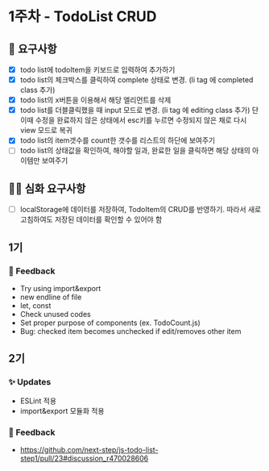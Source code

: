 # 1주차 - TodoList CRUD
## 🎯 요구사항
- [x] todo list에 todoItem을 키보드로 입력하여 추가하기  
- [x] todo list의 체크박스를 클릭하여 complete 상태로 변경. (li tag 에 completed class 추가)  
- [x] todo list의 x버튼을 이용해서 해당 엘리먼트를 삭제  
- [x] todo list를 더블클릭했을 때 input 모드로 변경. (li tag 에 editing class 추가) 단 이때 수정을 완료하지 않은 상태에서 esc키를 누르면 수정되지 않은 채로 다시 view 모드로 복귀  
- [x] todo list의 item갯수를 count한 갯수를 리스트의 하단에 보여주기  
- [ ] todo list의 상태값을 확인하여, 해야할 일과, 완료한 일을 클릭하면 해당 상태의 아이템만 보여주기
## 🎯🎯 심화 요구사항
- [ ] localStorage에 데이터를 저장하여, TodoItem의 CRUD를 반영하기. 따라서 새로고침하여도 저장된 데이터를 확인할 수 있어야 함
## 1기 
### 🙏 Feedback
- Try using import&export
- new endline of file
- let, const
- Check unused codes
- Set proper purpose of components (ex. TodoCount.js)  
- Bug: checked item becomes unchecked if edit/removes other item
## 2기
### ✨ Updates
- ESLint 적용
- import&export 모듈화 적용

### 🙏 Feedback
- https://github.com/next-step/js-todo-list-step1/pull/23#discussion_r470028606
